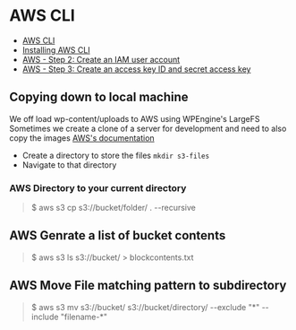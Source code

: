 # AWS CLI 

- [AWS CLI](https://docs.aws.amazon.com/cli/latest/userguide/cli-chap-getting-started.html)
- [Installing AWS CLI](https://docs.aws.amazon.com/cli/latest/userguide/getting-started-install.html)
- [AWS - Step 2: Create an IAM user account](https://docs.aws.amazon.com/cli/latest/userguide/getting-started-prereqs.html#getting-started-prereqs-iam)
- [AWS - Step 3: Create an access key ID and secret access key](https://docs.aws.amazon.com/cli/latest/userguide/getting-started-prereqs.html#getting-started-prereqs-keys)

## Copying down to local machine
We off load wp-content/uploads to AWS using WPEngine's LargeFS
Sometimes we create a clone of a server for development and need to also copy the images
[AWS's documentation ](https://docs.aws.amazon.com/cli/latest/reference/s3/cp.html)


- Create a directory to store the files `mkdir s3-files`
- Navigate to that directory 


### AWS Directory to your current directory
>$ aws s3 cp s3://bucket/folder/ . --recursive

## AWS Genrate a list of bucket contents 
>$ aws s3 ls s3://bucket/ > blockcontents.txt

## AWS Move File matching pattern to subdirectory
>$ aws s3 mv s3://bucket/ s3://bucket/directory/ --exclude "*" --include "filename-\*"
